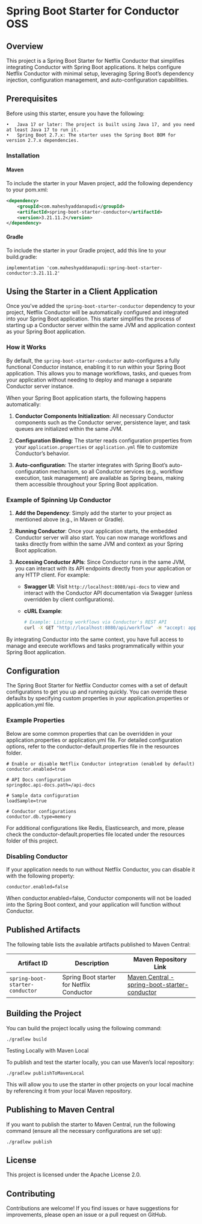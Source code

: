 # Spring Boot Starter for Conductor OSS

## Overview

This project is a Spring Boot Starter for Netflix Conductor that simplifies integrating Conductor with Spring Boot applications. It helps configure Netflix Conductor with minimal setup, leveraging Spring Boot’s dependency injection, configuration management, and auto-configuration capabilities.

## Prerequisites

Before using this starter, ensure you have the following:

	•	Java 17 or later: The project is built using Java 17, and you need at least Java 17 to run it.
	•	Spring Boot 2.7.x: The starter uses the Spring Boot BOM for version 2.7.x dependencies.

### Installation

#### Maven

To include the starter in your Maven project, add the following dependency to your pom.xml:

```xml
<dependency>
    <groupId>com.maheshyaddanapudi</groupId>
    <artifactId>spring-boot-starter-conductor</artifactId>
    <version>3.21.11.2</version>
</dependency>
```

#### Gradle

To include the starter in your Gradle project, add this line to your build.gradle:

```
implementation 'com.maheshyaddanapudi:spring-boot-starter-conductor:3.21.11.2'
```

## Using the Starter in a Client Application

Once you've added the `spring-boot-starter-conductor` dependency to your project, Netflix Conductor will be automatically configured and integrated into your Spring Boot application. This starter simplifies the process of starting up a Conductor server within the same JVM and application context as your Spring Boot application.

### How it Works

By default, the `spring-boot-starter-conductor` auto-configures a fully functional Conductor instance, enabling it to run within your Spring Boot application. This allows you to manage workflows, tasks, and queues from your application without needing to deploy and manage a separate Conductor server instance.

When your Spring Boot application starts, the following happens automatically:

1. **Conductor Components Initialization**: All necessary Conductor components such as the Conductor server, persistence layer, and task queues are initialized within the same JVM.
  
2. **Configuration Binding**: The starter reads configuration properties from your `application.properties` or `application.yml` file to customize Conductor’s behavior.

3. **Auto-configuration**: The starter integrates with Spring Boot’s auto-configuration mechanism, so all Conductor services (e.g., workflow execution, task management) are available as Spring beans, making them accessible throughout your Spring Boot application.

### Example of Spinning Up Conductor

1. **Add the Dependency**:
   Simply add the starter to your project as mentioned above (e.g., in Maven or Gradle).

2. **Running Conductor**:
   Once your application starts, the embedded Conductor server will also start. You can now manage workflows and tasks directly from within the same JVM and context as your Spring Boot application.

3. **Accessing Conductor APIs**:
   Since Conductor runs in the same JVM, you can interact with its API endpoints directly from your application or any HTTP client. For example:
   
   - **Swagger UI**: Visit `http://localhost:8080/api-docs` to view and interact with the Conductor API documentation via Swagger (unless overridden by client configurations).
   
   - **cURL Example**:
     ```bash
     # Example: Listing workflows via Conductor's REST API
     curl -X GET "http://localhost:8080/api/workflow" -H "accept: application/json"
     ```

By integrating Conductor into the same context, you have full access to manage and execute workflows and tasks programmatically within your Spring Boot application.

## Configuration

The Spring Boot Starter for Netflix Conductor comes with a set of default configurations to get you up and running quickly. You can override these defaults by specifying custom properties in your application.properties or application.yml file.

### Example Properties

Below are some common properties that can be overridden in your application.properties or application.yml file. For detailed configuration options, refer to the conductor-default.properties file in the resources folder.

```
# Enable or disable Netflix Conductor integration (enabled by default)
conductor.enabled=true

# API Docs configuration
springdoc.api-docs.path=/api-docs

# Sample data configuration
loadSample=true

# Conductor configurations
conductor.db.type=memory
```

For additional configurations like Redis, Elasticsearch, and more, please check the conductor-default.properties file located under the resources folder of this project.

### Disabling Conductor

If your application needs to run without Netflix Conductor, you can disable it with the following property:

```
conductor.enabled=false
```

When conductor.enabled=false, Conductor components will not be loaded into the Spring Boot context, and your application will function without Conductor.

## Published Artifacts

The following table lists the available artifacts published to Maven Central:

| Artifact ID                      | Description                                    | Maven Repository Link                                                                                                 |
|-----------------------------------|------------------------------------------------|----------------------------------------------------------------------------------------------------------------------|
| `spring-boot-starter-conductor`   | Spring Boot starter for Netflix Conductor       | [Maven Central - spring-boot-starter-conductor](https://search.maven.org/artifact/com.maheshyaddanapudi/spring-boot-starter-conductor) |

## Building the Project

You can build the project locally using the following command:

```
./gradlew build
```

Testing Locally with Maven Local

To publish and test the starter locally, you can use Maven’s local repository:

```
./gradlew publishToMavenLocal
```

This will allow you to use the starter in other projects on your local machine by referencing it from your local Maven repository.

## Publishing to Maven Central

If you want to publish the starter to Maven Central, run the following command (ensure all the necessary configurations are set up):

```
./gradlew publish
```

## License

This project is licensed under the Apache License 2.0.

## Contributing

Contributions are welcome! If you find issues or have suggestions for improvements, please open an issue or a pull request on GitHub.
